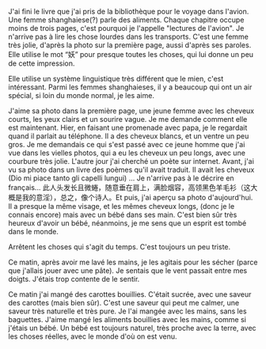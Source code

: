 J'ai fini le livre que j'ai pris de la bibliothèque pour le voyage dans l'avion. Une femme shanghaiese(?) parle des aliments. Chaque chapitre occupe moins de trois pages, c'est pourquoi je l'appelle "lectures de l'avion". Je n'arrive pas à lire les chose lourdes dans les transports. C'est une femme très jolie, d'après la photo sur la première page, aussi d'après ses paroles. Elle utilise le mot “妖” pour presque toutes les choses, qui lui donne un peu de cette impression. 

Elle utilise un système linguistique très différent que le mien, c'est intéressant. Parmi les femmes shanghaieses, il y a beaucoup qui ont un air spécial, si loin du monde normal, je les aime.

J'aime sa photo dans la première page, une jeune femme avec les cheveux courts, les yeux clairs et un sourire vague. Je me demande comment elle est maintenant. Hier, en faisant une promenade avec papa, je le regardait quand il parlait au téléphone. Il a des cheveux blancs, et un ventre un peu gros. Je me demandais ce qui s'est passé avec ce jeune homme que j'ai vue dans les vielles photos, qui a eu les cheveux un peu longs, avec une courbure très jolie. L'autre jour j'ai cherché un poète sur internet. Avant, j'ai vu sa photo dans un livre des poèmes qu'il avait traduit. Il avait les cheveux (Dio mi piace tanto gli capelli lungui) ... Je n'arrive pas à le décrire en français... 此人头发长且微蜷，随意垂在肩上，满脸烟容，高领黑色羊毛衫（这大概是我的意淫），总之，像个诗人。Et puis, j'ai aperçu sa photo d'aujourd'hui. Il a presque la même visage, et les mêmes cheveux longs, (donc je le connais encore) mais avec un bébé dans ses main. C'est bien sûr très heureux d'avoir un bébé, néanmoins, je me sens que un esprit est tombé dans le monde.

Arrêtent les choses qui s'agit du temps. C'est toujours un peu triste.

Ce matin, après avoir me lavé les mains, je les agitais pour les sécher (parce que j'allais jouer avec une pâte). Je sentais que le vent passait entre mes doigts. J'étais trop contente de le sentir.

Ce matin j'ai mangé des carottes bouillies. C'était sucrée, avec une saveur des carottes (mais bien sûr). C'est une saveur qui peut me calmer, une saveur très naturelle et très pure. Je l'ai mangée avec les mains, sans les baguettes. J'aime mangé les aliments bouillies avec les mains, comme si j'étais un bébé. Un bébé est toujours naturel, très proche avec la terre, avec les choses réelles, avec le monde d'où on est venu. 